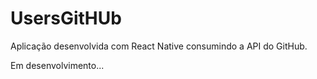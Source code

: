 # UsersGitHUb

Aplicação desenvolvida com React Native consumindo a API do GitHub.

Em desenvolvimento...
